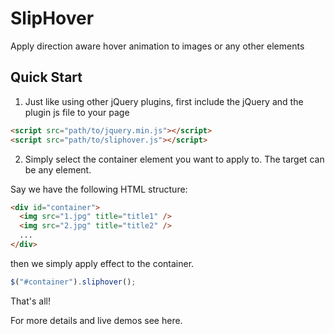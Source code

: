 SlipHover
=========

Apply direction aware hover animation to images or any other elements


Quick Start
---

1. Just like using other jQuery plugins, first include the jQuery and the plugin js file to your page

```html
<script src="path/to/jquery.min.js"></script>
<script src="path/to/sliphover.js"></script>
```

2. Simply select the container element you want to apply to. The target can be any element.

Say we have the following HTML structure:

```html
<div id="container">
  <img src="1.jpg" title="title1" />
  <img src="2.jpg" title="title2" />
  ...
</div>
```

then we simply apply effect to the container.

```javascript
$("#container").sliphover();
```

That's all! 

For more details and live demos see here.
